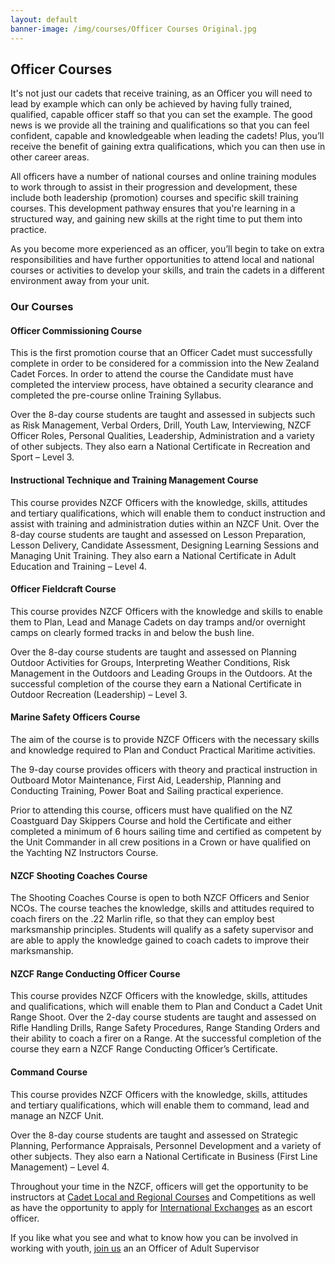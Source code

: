 ```yaml
---
layout: default
banner-image: /img/courses/Officer Courses Original.jpg
---
```


## Officer Courses

It's not just our cadets that receive training, as an Officer you will need to lead by example which can only be achieved by having fully trained, qualified, capable officer staff so that you can set the example. The good news is we provide all the training and qualifications so that you can feel confident, capable and knowledgeable when leading the cadets! Plus, you’ll receive the benefit of gaining extra qualifications, which you can then use in other career areas.

All officers have a number of national courses and online training modules to work through to assist in their progression and development, these include both leadership (promotion) courses and specific skill training courses. This development pathway ensures that you're learning in a structured way, and gaining new skills at the right time to put them into practice.

As you become more experienced as an officer, you’ll begin to take on extra responsibilities and have further opportunities to attend local and national courses or activities to develop your skills, and train the cadets in a different environment away from your unit. 


### Our Courses

#### Officer Commissioning Course

This is the first promotion course that an Officer Cadet must successfully complete in order to be considered for a commission into the New Zealand Cadet Forces. In order to attend the course the Candidate must have completed the interview process, have obtained a security clearance and completed the pre-course online Training Syllabus.

Over the 8-day course students are taught and assessed in subjects such as Risk Management, Verbal Orders, Drill, Youth Law, Interviewing, NZCF Officer Roles, Personal Qualities, Leadership, Administration and a variety of other subjects. They also earn a National Certificate in Recreation and Sport – Level 3.

#### Instructional Technique and Training Management Course

This course provides NZCF Officers with the knowledge, skills, attitudes and tertiary qualifications, which will enable them to conduct instruction and assist with training and administration duties within an NZCF Unit. Over the 8-day course students are taught and assessed on Lesson Preparation, Lesson Delivery, Candidate Assessment, Designing Learning Sessions and Managing Unit Training. They also earn a National Certificate in Adult Education and Training – Level 4.

#### Officer Fieldcraft Course

This course provides NZCF Officers with the knowledge and skills to enable them to Plan, Lead and Manage Cadets on day tramps and/or overnight camps on clearly formed tracks in and below the bush line.

Over the 8-day course students are taught and assessed on Planning Outdoor Activities for Groups, Interpreting Weather Conditions, Risk Management in the Outdoors and Leading Groups in the Outdoors. At the successful completion of the course they earn a National Certificate in Outdoor Recreation (Leadership) – Level 3.

#### Marine Safety Officers Course

The aim of the course is to provide NZCF Officers with the necessary skills and knowledge required to Plan and Conduct Practical Maritime activities.

The 9-day course provides officers with theory and practical instruction in Outboard Motor Maintenance, First Aid, Leadership, Planning and Conducting Training, Power Boat and Sailing practical experience.

Prior to attending this course, officers must have qualified on the NZ Coastguard Day Skippers Course and hold the Certificate and either completed a minimum of 6 hours sailing time and certified as competent by the Unit Commander in all crew positions in a Crown or have qualified on the Yachting NZ Instructors Course.

#### NZCF Shooting Coaches Course

The Shooting Coaches Course is open to both NZCF Officers and Senior NCOs. The course teaches the knowledge, skills and attitudes required to coach firers on the .22 Marlin rifle, so that they can employ best marksmanship principles. Students will qualify as a safety supervisor and are able to apply the knowledge gained to coach cadets to improve their marksmanship. 

#### NZCF Range Conducting Officer Course

This course provides NZCF Officers with the knowledge, skills, attitudes and qualifications, which will enable them to Plan and Conduct a Cadet Unit Range Shoot. Over the 2-day course students are taught and assessed on Rifle Handling Drills, Range Safety Procedures, Range Standing Orders and their ability to coach a firer on a Range. At the successful completion of the course they earn a NZCF Range Conducting Officer’s Certificate.

#### Command Course

This course provides NZCF Officers with the knowledge, skills, attitudes and tertiary qualifications, which will enable them to command, lead and manage an NZCF Unit.

Over the 8-day course students are taught and assessed on Strategic Planning, Performance Appraisals, Personnel Development and a variety of other subjects. They also earn a National Certificate in Business (First Line Management) – Level 4.

Throughout your time in the NZCF, officers will get the opportunity to be instructors at [Cadet Local and Regional Courses](/cadetcourses.html) and Competitions as well as have the opportunity to apply for [International Exchanges](/overseas.html) as an escort officer. 

If you like what you see and what to know how you can be involved in working with youth, [join us](/officer-join.html) an an Officer of Adult Supervisor
